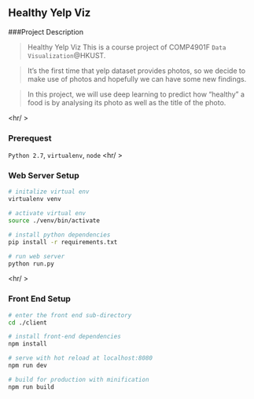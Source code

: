 ## Healthy Yelp Viz

###Project Description
> Healthy Yelp Viz
> This is a course project of COMP4901F `Data Visualization`@HKUST.

> It’s the first time that yelp dataset provides photos, so we decide to make use of photos and hopefully we can have some new findings.

> In this project, we will use deep learning to predict how “healthy” a food is by analysing its photo as well as the title of the photo.

<hr/ >

### Prerequest

`Python 2.7`, `virtualenv`, `node`
<hr/ >

### Web Server Setup

``` bash
# initalize virtual env
virtualenv venv

# activate virtual env
source ./venv/bin/activate

# install python dependencies
pip install -r requirements.txt

# run web server
python run.py
```
<hr/ >

### Front End Setup

``` bash
# enter the front end sub-directory
cd ./client

# install front-end dependencies
npm install

# serve with hot reload at localhost:8080
npm run dev

# build for production with minification
npm run build
```

